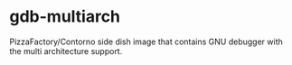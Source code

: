 # gdb-multiarch
PizzaFactory/Contorno side dish image that contains GNU debugger with the multi architecture support.
